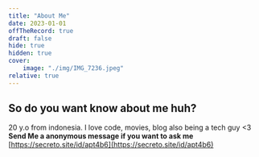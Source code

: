 ```yaml
---
title: "About Me"
date: 2023-01-01
offTheRecord: true
draft: false
hide: true
hidden: true
cover:
    image: "./img/IMG_7236.jpeg"
relative: true
---
```

## So do you want know about me huh?

20 y.o from indonesia. I love code, movies, blog also being a tech guy <3
**Send Me a anonymous message if you want to ask me**
[https://secreto.site/id/apt4b6](https://secreto.site/id/apt4b6)
